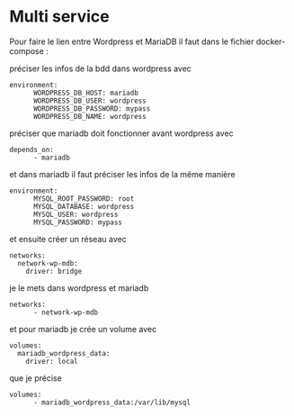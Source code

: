 # Multi service

Pour faire le lien entre Wordpress et MariaDB il faut dans le fichier docker-compose :

préciser les infos de la bdd dans wordpress avec

```
environment:
      WORDPRESS_DB_HOST: mariadb
      WORDPRESS_DB_USER: wordpress
      WORDPRESS_DB_PASSWORD: mypass
      WORDPRESS_DB_NAME: wordpress
```

préciser que mariadb doit fonctionner avant wordpress avec

```
depends_on:
      - mariadb
```

et dans mariadb il faut préciser les infos de la même manière

```
environment:
      MYSQL_ROOT_PASSWORD: root
      MYSQL_DATABASE: wordpress
      MYSQL_USER: wordpress
      MYSQL_PASSWORD: mypass
```

et ensuite créer un réseau avec

```
networks:
  network-wp-mdb:
    driver: bridge
```

je le mets dans wordpress et mariadb

```
networks:
      - network-wp-mdb
```

et pour mariadb je crée un volume avec

```
volumes:
  mariadb_wordpress_data:
    driver: local
```

que je précise

```
volumes:
      - mariadb_wordpress_data:/var/lib/mysql
```

